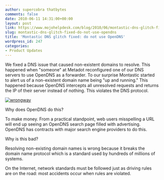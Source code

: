 ```yaml
---
author: supercobra thatbytes
comments: false
date: 2010-06-11 14:31:00+00:00
layout: post
link: https://www.mojohelpdesk.com/blog/2010/06/montastic-dns-glitch-fixed-do-not-use-opendns/
slug: montastic-dns-glitch-fixed-do-not-use-opendns
title: 'Montastic DNS glitch fixed: do not use OpenDNS'
wordpress_id: 247
categories:
- Product Updates
---
```


We fixed a DNS issue that caused non-existent domains to resolve. This happened when "someone" at Metadot reconfigured one of our DNS servers to use OpenDNS as a forwarder. To our surprise Montastic started to alert us of a non-existent domain name being "up and running." This happened because OpenDNS intercepts all unresolved requests and returns the IP of their server instead of nothing. This violates the DNS protocol.


[![wrongway](http://www.mojohelpdesk.com/blog/wordpress/wp-content/uploads/2010/06/wrongway.jpg)](http://www.mojohelpdesk.com/blog/wordpress/wp-content/uploads/2010/06/wrongway.jpg)

Why does OpenDNS do this?

To make money. From a practical standpoint, web users misspelling a URL will end up seeing an OpenDNS search page filled with advertising. OpenDNS has contracts with major search engine providers to do this.

Why is this bad?

Resolving non-existing domain names is wrong because it breaks the domain name protocol which is a standard used by hundreds of millions of systems.

On the Internet, network standards must be followed just as driving rules are on the road: most accidents occur when rules are violated.

